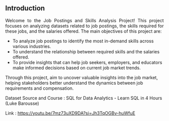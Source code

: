 ## Introduction

<p align="justify">
Welcome to the Job Postings and Skills Analysis Project! This project focuses on analyzing datasets related to job postings, the skills required for these jobs, and the salaries offered. The main objectives of this project are:

- To analyze job postings to identify the most in-demand skills across various industries.
- To understand the relationship between required skills and the salaries offered.
- To provide insights that can help job seekers, employers, and educators make informed decisions based on current job market trends.

Through this project, aim to uncover valuable insights into the job market, helping stakeholders better understand the dynamics between job requirements and compensation.

Dataset Source and Course  : SQL for Data Analytics - Learn SQL in 4 Hours (Luke Barousse)

Link : https://youtu.be/7mz73uXD9DA?si=Jh3TqOGBv-huWfuE
</p>
